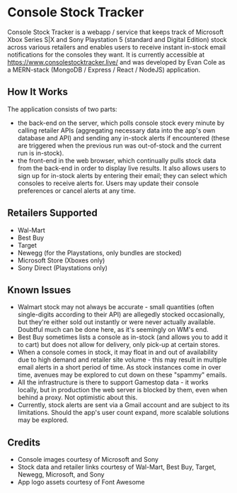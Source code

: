 # Console Stock Tracker
Console Stock Tracker is a webapp / service that keeps track of Microsoft Xbox Series S|X and Sony Playstation 5 (standard and Digital Edition) stock across various retailers and enables users to receive instant in-stock email notifications for the consoles they want. It is currently accessible at https://www.consolestocktracker.live/ and was developed by Evan Cole as a MERN-stack (MongoDB / Express / React / NodeJS) application.

## How It Works
The application consists of two parts: 
* the back-end on the server, which polls console stock every minute by calling retailer APIs (aggregating necessary data into the app's own database and API) and sending any in-stock alerts if encountered (these are triggered when the previous run was out-of-stock and the current run is in-stock).
* the front-end in the web browser, which continually pulls stock data from the back-end in order to display live results. It also allows users to sign up for in-stock alerts by entering their email; they can select which consoles to receive alerts for. Users may update their console preferences or cancel alerts at any time.

## Retailers Supported
* Wal-Mart
* Best Buy
* Target
* Newegg (for the Playstations, only bundles are stocked)
* Microsoft Store (Xboxes only)
* Sony Direct (Playstations only)

## Known Issues
* Walmart stock may not always be accurate - small quantities (often single-digits according to their API) are allegedly stocked occasionally, but they're either sold out instantly or were never actually available. Doubtful much can be done here, as it's seemingly on WM's end.
* Best Buy sometimes lists a console as in-stock (and allows you to add it to cart) but does not allow for delivery, only pick-up at certain stores.
* When a console comes in stock, it may float in and out of availability due to high demand and retailer site volume - this may result in multiple email alerts in a short period of time. As stock instances come in over time, avenues may be explored to cut down on these "spammy" emails.
* All the infrastructure is there to support Gamestop data - it works locally, but in production the web server is blocked by them, even when behind a proxy. Not optimistic about this.
* Currently, stock alerts are sent via a Gmail account and are subject to its limitations. Should the app's user count expand, more scalable solutions may be explored.

## Credits
* Console images courtesy of Microsoft and Sony
* Stock data and retailer links courtesy of Wal-Mart, Best Buy, Target, Newegg, Microsoft, and Sony
* App logo assets courtesy of Font Awesome